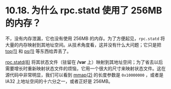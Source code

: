 # 10.18. 为什么 rpc.statd 使用了 256MB 的内存？

不，没有内存泄漏，它也没有使用 256MB 的内存。为了方便起见，`rpc.statd` 将大量的内存映射到其地址空间。从技术角度看，这并没有什么大问题；它只是把 [top(1)](https://www.freebsd.org/cgi/man.cgi?query=top&sektion=1&format=html) 和 [ps(1)](https://www.freebsd.org/cgi/man.cgi?query=ps&sektion=1&format=html) 等东西给弄丢了。

[rpc.statd(8)](https://www.freebsd.org/cgi/man.cgi?query=rpc.statd&sektion=8&format=html) 将其状态文件（驻留在 **/var** 上）映射到其地址空间；为了省去以后需要增长时重新映射状态文件的烦恼，它用一个很大的尺寸来映射状态文件。这在源代码中非常明显，我们可以看到 [mmap(2)](https://www.freebsd.org/cgi/man.cgi?query=mmap&sektion=2&format=html) 的长度参数是 `0x10000000` ，或者是 IA32 上地址空间的十六分之一，或者正好是 256MB。
